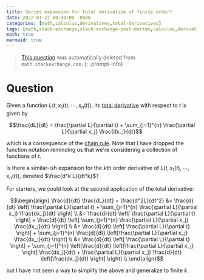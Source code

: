 ```yaml
---
title: Series expansion for total derivative of finite order?
date: 2022-01-27 00:40:00 -0800
categories: [math,calculus,derivatives,total-derivatives]
tags: [math,stack-exchange,stack-exchange-post-mortem,calculus,derivatives,total-derivatives,partial-derivatives,chain-rule]
math: true
mermaid: true
---
```


> [This question](https://math.stackexchange.com/questions/4367093/series-expansion-for-total-derivative-of-finite-order) was automatically deleted from `math.stackexchange.com`.
{: .prompt-info}

# Question

Given a function $L(t, x_1(t), \cdots, x_n(t))$, its [total derivative](https://en.wikipedia.org/wiki/Total_derivative) with respect to $t$ is given by

$$\frac{dL}{dt} = \frac{\partial L}{\partial t} + \sum_{j=1}^{n} \frac{\partial L}{\partial x_j} \frac{dx_j}{dt}$$

which is a consequence of the [chain rule](https://en.wikipedia.org/wiki/Chain_rule). Note that I have dropped the function notation reminding us that we're considering a collection of functions of $t$.

Is there a similar-ish expansion for the $k$th order derivative of $L(t, x_1(t), \cdots, x_n(t))$, denoted $\frac{d^k L}{dt^k}$?

For starters, we could look at the second application of the total derivative:

$$\begin{align}
\frac{d}{dt} \frac{dL}{dt} = \frac{d^2L}{dt^2} &= \frac{d}{dt} \left[ \frac{\partial L}{\partial t} + \sum_{j=1}^{n} \frac{\partial L}{\partial x_j} \frac{dx_j}{dt} \right] \\
 &= \frac{d}{dt} \left[ \frac{\partial L}{\partial t} \right] + \frac{d}{dt} \left[ \sum_{j=1}^{n} \frac{\partial L}{\partial x_j} \frac{dx_j}{dt} \right] \\
 &= \frac{d}{dt} \left[ \frac{\partial L}{\partial t} \right] +  \sum_{j=1}^{n} \frac{d}{dt} \left[\frac{\partial L}{\partial x_j} \frac{dx_j}{dt} \right] \\
&= \frac{d}{dt} \left[ \frac{\partial L}{\partial t} \right] +  \sum_{j=1}^{n}  \left(\frac{d}{dt} \left[\frac{\partial L}{\partial x_j} \right] \frac{dx_j}{dt} +  \frac{\partial L}{\partial x_j} \frac{d}{dt} \left[\frac{dx_j}{dt} \right] \right) \\
\end{align}$$

but I have not seen a way to simplify the above and generalize to finite $k$.
